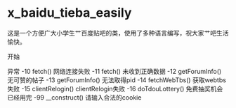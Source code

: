 x_baidu_tieba_easily
====================

这是一个方便广大小学生艹百度贴吧的类，使用了多种语言编写，祝大家艹吧生活愉快。

开始

异常
-10 fetch() 网络连接失败
-11 fetch() 未收到正确数据
-12 getForumInfo() 无可赞的帖子
-13 getForumInfo() 无法取得pid
-14 fetchWebTbs() 获取webtbs失败
-15 clientRelogin() clientRelogin失败
-16 doTdouLottery() 免费抽奖机会已经用完 
-99 __construct() 请输入合法的cookie
